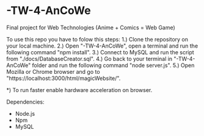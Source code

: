 # -TW-4-AnCoWe
Final project for Web Technologies (Anime + Comics = Web Game)

To use this repo you have to folow this steps:
1.) Clone the repository on your local machine.
2.) Open "-TW-4-AnCoWe", open a terminal and run the following command "npm install".
3.) Connect to MySQL and run the script from "./docs/DatabaseCreator.sql".
4.) Go back to your terminal in "-TW-4-AnCoWe" folder and run the following command "node server.js".
5.) Open Mozilla or Chrome browser and go to "https://localhost:3000/html/magicWebsite/".

*) To run faster enable hardware acceleration on browser.

Dependencies:
- Node.js
- Npm
- MySQL 

